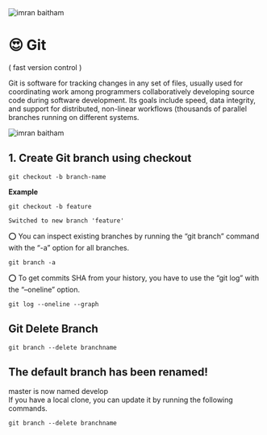 <img src="https://git-scm.com/images/logo@2x.png" alt="imran baitham"/>
<h1>😍 Git</h1>
<p>( fast version control )</p>

<p>Git is software for tracking changes in any set of files, usually used for coordinating work among programmers collaboratively developing source code during software development. Its goals include speed, data integrity, and support for distributed, non-linear workflows (thousands of parallel branches running on different systems.</p>

<img src="https://devconnected.com/wp-content/uploads/2019/12/featured-10.png" alt="imran baitham"/>

<h2>1. Create Git branch using checkout</h2>
<pre><code class="text">git checkout -b branch-name</code></pre>

<b>Example</b>

<pre><code class="text">git checkout -b feature<br/>
Switched to new branch 'feature'</code></pre>

<p>⭕️ You can inspect existing branches by running the “git branch” command with the “-a” option for all branches.</p>
<pre><code class="text">git branch -a</code></pre>

<p>⭕️ To get commits SHA from your history, you have to use the “git log” with the “–oneline” option.</p>
<pre><code class="text">git log --oneline --graph</code></pre>

<!-- ===================================================== -->

<h2>Git Delete Branch</h2>
<pre><code class="text">git branch --delete branchname</code></pre>


<h2>The default branch has been renamed!</h2>
<p>master is now named develop<br/>
If you have a local clone, you can update it by running the following commands.</p>

<pre><code class="text">git branch --delete branchname</code></pre>
